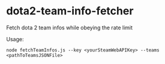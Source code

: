 dota2-team-info-fetcher
=======================

Fetch dota 2 team infos while obeying the rate limit

Usage:
```
node fetchTeamInfos.js --key <yourSteamWebAPIKey> --teams <pathToTeamsJSONFile>
```
